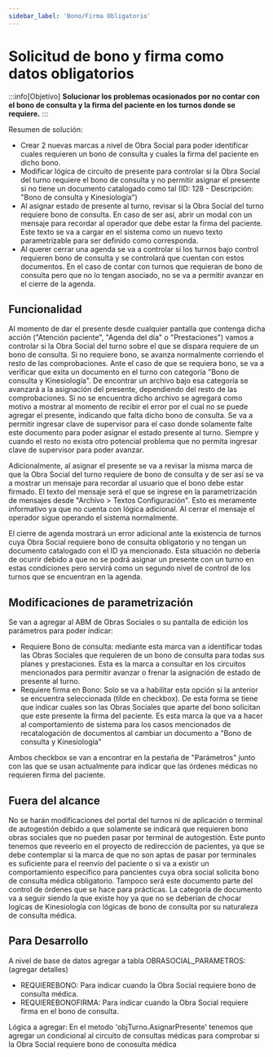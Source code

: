```yaml
---
sidebar_label: 'Bono/Firma Obligatorio'
---
```


# Solicitud de bono y firma como datos obligatorios

:::info[Objetivo]
**Solucionar los problemas ocasionados por no contar con el bono de consulta y la firma del paciente en los turnos donde se requiere.** 
:::

Resumen de solución: 
- Crear 2 nuevas marcas a nivel de Obra Social para poder identificar cuales requieren un bono de consulta y cuales la firma del paciente en dicho bono. 
- Modificar lógica de circuito de presente para controlar si la Obra Social del turno requiere el bono de consulta y no permitir asignar el presente si no tiene un documento catalogado como tal (ID: 128 - Descripción: "Bono de consulta y Kinesiología")
- Al asignar estado de presente al turno, revisar si la Obra Social del turno requiere bono de consulta. En caso de ser así, abrir un modal con un mensaje para recordar al operador que debe estar la firma del paciente. Este texto se va a cargar en el sistema como un nuevo texto parametrizable para ser definido como corresponda.
- Al querer cerrar una agenda se va a controlar si los turnos bajo control requieren bono de consulta y se controlará que cuentan con estos documentos. En el caso de contar con turnos que requieran de bono de consulta pero que no lo tengan asociado, no se va a permitir avanzar en el cierre de la agenda.

## Funcionalidad

Al momento de dar el presente desde cualquier pantalla que contenga dicha acción ("Atención paciente", "Agenda del día" o "Prestaciones") vamos a controlar si la Obra Social del turno sobre el que se dispara requiere de un bono de consulta. Si no requiere bono, se avanza normalmente corriendo el resto de las comprobaciones. Ante el caso de que se requiera bono, se va a verificar que exita un documento en el turno con categoría "Bono de consulta y Kinesiología". De encontrar un archivo bajo esa categoría se avanzará a la asignación del presente, dependiendo del resto de las comprobaciones. Si no se encuentra dicho archivo se agregará como motivo a mostrar al momento de recibir el error por el cual no se puede agregar el presente, indicando que falta dicho bono de consulta.
Se va a permitir ingresar clave de supervisor para el caso donde solamente falte este documento para poder asignar el estado presente al turno. Siempre y cuando el resto no exista otro potencial problema que no permita ingresar clave de supervisor para poder avanzar.

Adicionalmente, al asignar el presente se va a revisar la misma marca de que la Obra Social del turno requiere de bono de consulta y de ser así se va a mostrar un mensaje para recordar al usuario que el bono debe estar firmado. El texto del mensaje será el que se ingrese en la parametrización de mensajes desde "Archivo > Textos Configuración". Esto es meramente informativo ya que no cuenta con lógica adicional. Al cerrar el mensaje el operador sigue operando el sistema normalmente.

El cierre de agenda mostrará un error adicional ante la existencia de turnos cuya Obra Social requiere bono de consulta obligatorio y no tengan un documento catalogado con el ID ya mencionado. Esta situación no debería de ocurrir debido a que no se podrá asignar un presente con un turno en estas condiciones pero servirá como un segundo nivel de control de los turnos que se encuentran en la agenda.

## Modificaciones de parametrización

Se van a agregar al ABM de Obras Sociales o su pantalla de edición los parámetros para poder indicar:
- Requiere Bono de consulta: mediante esta marca van a identificar todas las Obras Sociales que requieren de un bono de consulta para todas sus planes y prestaciones. Esta es la marca a consultar en los circuitos mencionados para permitir avanzar o frenar la asignación de estado de presente al turno.
- Requiere firma en Bono: Solo se va a habilitar esta opción si la anterior se encuentra seleccionada (tilde en checkbox). De esta forma se tiene que indicar cuales son las Obras Sociales que aparte del bono solicitan que este presente la firma del paciente. Es esta marca la que va a hacer al comportamiento de sistema para los casos mencionados de recatalogación de documentos al cambiar un documento a "Bono de consulta y Kinesiología"

Ambos checkbox se van a encontrar en la pestaña de "Parámetros" junto con las que se usan actualmente para indicar que las órdenes médicas no requieren firma del paciente.

## Fuera del alcance

No se harán modificaciones del portal del turnos ni de aplicación o terminal de autogestión debido a que solamente se indicará que requieren bono obras sociales que no pueden pasar por terminal de autogestión. Este punto tenemos que reveerlo en el proyecto de redirección de pacientes, ya que se debe contemplar si la marca de que no son aptas de pasar por terminales es suficiente para el reenvío del paciente o si va a existir un comportamiento especifico para pancientes cuya obra social solicita bono de consulta médica obligatorio. 
Tampoco será este documento parte del control de órdenes que se hace para prácticas.
La categoría de documento va a seguir siendo la que existe hoy ya que no se deberían de chocar logícas de Kinesiología con lógicas de bono de consulta por su naturaleza de consulta médica.

## Para Desarrollo

A nivel de base de datos agregar a tabla OBRASOCIAL_PARAMETROS: (agregar detalles)
- REQUIEREBONO: Para indicar cuando la Obra Social requiere bono de consulta médica.
- REQUIEREBONOFIRMA: Para indicar cuando la Obra Social requiere firma en el bono de consulta.

Lógica a agregar:
En el metodo 'objTurno.AsignarPresente' tenemos que agregar un condicional al circuito de consultas médicas para comprobar si la Obra Social requiere bono de conosulta médica 




